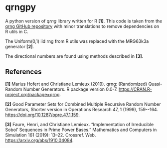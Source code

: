 # qrngpy

A python version of *qrng* library written for R **[1]**. This code is taken from the [qrng GitHub repository](https://github.com/cran/qrng) with minor translations to remove dependencies on R utils in C. 

The Uniform(0,1) iid rng from R utils was replaced with the MRG63k3a generator **[2]**.

The directional numbers are found using methods described in **[3]**. 

## References

**[1]** Marius Hofert and Christiane Lemieux (2019). qrng: (Randomized) Quasi-Random Number Generators. R package version 0.0-7. https://CRAN.R-project.org/package=qrng.

**[2]** Good Parameter Sets for Combined Multiple Recursive Random Number Generators, Shorter version in Operations Research 47, 1 (1999), 159--164. https://doi.org/10.1287/opre.47.1.159. 

**[3]** Faure, Henri, and Christiane Lemieux. “Implementation of Irreducible Sobol’ Sequences in Prime Power Bases.” Mathematics and Computers in Simulation 161 (2019): 13–22. Crossref. Web. https://arxiv.org/abs/1910.04084.
